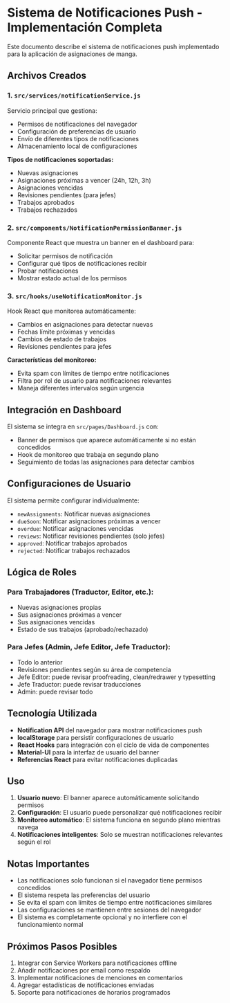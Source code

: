 # Sistema de Notificaciones Push - Implementación Completa

Este documento describe el sistema de notificaciones push implementado para la aplicación de asignaciones de manga.

## Archivos Creados

### 1. `src/services/notificationService.js`
Servicio principal que gestiona:
- Permisos de notificaciones del navegador
- Configuración de preferencias de usuario
- Envío de diferentes tipos de notificaciones
- Almacenamiento local de configuraciones

**Tipos de notificaciones soportadas:**
- Nuevas asignaciones
- Asignaciones próximas a vencer (24h, 12h, 3h)
- Asignaciones vencidas
- Revisiones pendientes (para jefes)
- Trabajos aprobados
- Trabajos rechazados

### 2. `src/components/NotificationPermissionBanner.js`
Componente React que muestra un banner en el dashboard para:
- Solicitar permisos de notificación
- Configurar qué tipos de notificaciones recibir
- Probar notificaciones
- Mostrar estado actual de los permisos

### 3. `src/hooks/useNotificationMonitor.js`
Hook React que monitorea automáticamente:
- Cambios en asignaciones para detectar nuevas
- Fechas límite próximas y vencidas
- Cambios de estado de trabajos
- Revisiones pendientes para jefes

**Características del monitoreo:**
- Evita spam con límites de tiempo entre notificaciones
- Filtra por rol de usuario para notificaciones relevantes
- Maneja diferentes intervalos según urgencia

## Integración en Dashboard

El sistema se integra en `src/pages/Dashboard.js` con:
- Banner de permisos que aparece automáticamente si no están concedidos
- Hook de monitoreo que trabaja en segundo plano
- Seguimiento de todas las asignaciones para detectar cambios

## Configuraciones de Usuario

El sistema permite configurar individualmente:
- `newAssignments`: Notificar nuevas asignaciones
- `dueSoon`: Notificar asignaciones próximas a vencer
- `overdue`: Notificar asignaciones vencidas
- `reviews`: Notificar revisiones pendientes (solo jefes)
- `approved`: Notificar trabajos aprobados
- `rejected`: Notificar trabajos rechazados

## Lógica de Roles

### Para Trabajadores (Traductor, Editor, etc.):
- Nuevas asignaciones propias
- Sus asignaciones próximas a vencer
- Sus asignaciones vencidas
- Estado de sus trabajos (aprobado/rechazado)

### Para Jefes (Admin, Jefe Editor, Jefe Traductor):
- Todo lo anterior
- Revisiones pendientes según su área de competencia
- Jefe Editor: puede revisar proofreading, clean/redrawer y typesetting
- Jefe Traductor: puede revisar traducciones
- Admin: puede revisar todo

## Tecnología Utilizada

- **Notification API** del navegador para mostrar notificaciones push
- **localStorage** para persistir configuraciones de usuario
- **React Hooks** para integración con el ciclo de vida de componentes
- **Material-UI** para la interfaz de usuario del banner
- **Referencias React** para evitar notificaciones duplicadas

## Uso

1. **Usuario nuevo**: El banner aparece automáticamente solicitando permisos
2. **Configuración**: El usuario puede personalizar qué notificaciones recibir
3. **Monitoreo automático**: El sistema funciona en segundo plano mientras navega
4. **Notificaciones inteligentes**: Solo se muestran notificaciones relevantes según el rol

## Notas Importantes

- Las notificaciones solo funcionan si el navegador tiene permisos concedidos
- El sistema respeta las preferencias del usuario
- Se evita el spam con límites de tiempo entre notificaciones similares
- Las configuraciones se mantienen entre sesiones del navegador
- El sistema es completamente opcional y no interfiere con el funcionamiento normal

## Próximos Pasos Posibles

1. Integrar con Service Workers para notificaciones offline
2. Añadir notificaciones por email como respaldo
3. Implementar notificaciones de menciones en comentarios
4. Agregar estadísticas de notificaciones enviadas
5. Soporte para notificaciones de horarios programados
